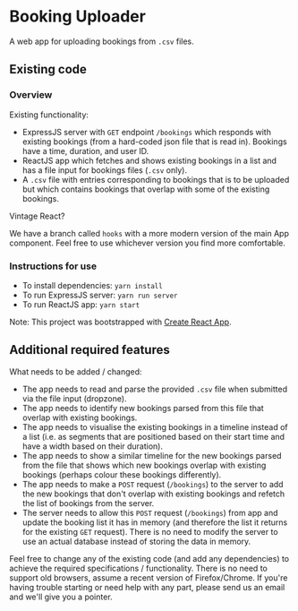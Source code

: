 # Booking Uploader

A web app for uploading bookings from `.csv` files.

## Existing code

### Overview

Existing functionality:

- ExpressJS server with `GET` endpoint `/bookings` which responds with existing bookings (from a hard-coded json file that is read in). Bookings have a time, duration, and user ID.
- ReactJS app which fetches and shows existing bookings in a list and has a file input for bookings files (`.csv` only).
- A `.csv` file with entries corresponding to bookings that is to be uploaded but which contains bookings that overlap with some of the existing bookings.

Vintage React?

We have a branch called `hooks` with a more modern version of the main App component. Feel free to use whichever version you find more comfortable.

### Instructions for use

- To install dependencies: `yarn install`
- To run ExpressJS server: `yarn run server`
- To run ReactJS app: `yarn start`

Note: This project was bootstrapped with [Create React App](https://github.com/facebookincubator/create-react-app).

## Additional required features

What needs to be added / changed:

- The app needs to read and parse the provided `.csv` file when submitted via the file input (dropzone).
- The app needs to identify new bookings parsed from this file that overlap with existing bookings.
- The app needs to visualise the existing bookings in a timeline instead of a list (i.e. as segments that are positioned based on their start time and have a width based on their duration).
- The app needs to show a similar timeline for the new bookings parsed from the file that shows which new bookings overlap with existing bookings (perhaps colour these bookings differently).
- The app needs to make a `POST` request (`/bookings`) to the server to add the new bookings that don't overlap with existing bookings and refetch the list of bookings from the server.
- The server needs to allow this `POST` request (`/bookings`) from app and update the booking list it has in memory (and therefore the list it returns for the existing `GET` request). There is no need to modify the server to use an actual database instead of storing the data in memory.

Feel free to change any of the existing code (and add any dependencies) to achieve the required specifications / functionality. There is no need to support old browsers, assume a recent version of Firefox/Chrome. If you're having trouble starting or need help with any part, please send us an email and we'll give you a pointer.
